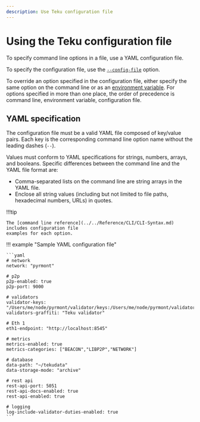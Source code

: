 ```yaml
---
description: Use Teku configuration file
---
```


# Using the Teku configuration file

To specify command line options in a file, use a YAML configuration file.

To specify the configuration file, use the
[`--config-file`](../../Reference/CLI/CLI-Syntax.md#config-file) option.

To override an option specified in the configuration file, either specify the same option on the
command line or as an
[environment variable](../../Reference/CLI/CLI-Syntax.md#teku-environment-variables). For options
specified in more than one place, the order of precedence is command line, environment variable,
configuration file.

## YAML specification

The configuration file must be a valid YAML file composed of key/value pairs. Each key is the
corresponding command line option name without the leading dashes (`--`).

Values must conform to YAML specifications for strings, numbers, arrays, and booleans. Specific
differences between the command line and the YAML file format are:

* Comma-separated lists on the command line are string arrays in the YAML file.
* Enclose all string values (including but not limited to file paths, hexadecimal numbers,
    URLs) in quotes.

!!!tip

    The [command line reference](../../Reference/CLI/CLI-Syntax.md) includes configuration file
    examples for each option.

!!! example "Sample YAML configuration file"

    ```yaml
    # network
    network: "pyrmont"

    # p2p
    p2p-enabled: true
    p2p-port: 9000

    # validators
    validator-keys: "/Users/me/node/pyrmont/validator/keys:/Users/me/node/pyrmont/validator/passwords"
    validators-graffiti: "Teku validator"

    # Eth 1
    eth1-endpoint: "http://localhost:8545"

    # metrics
    metrics-enabled: true
    metrics-categories: ["BEACON","LIBP2P","NETWORK"]

    # database
    data-path: "~/tekudata"
    data-storage-mode: "archive"

    # rest api
    rest-api-port: 5051
    rest-api-docs-enabled: true
    rest-api-enabled: true

    # logging
    log-include-validator-duties-enabled: true
    ```

